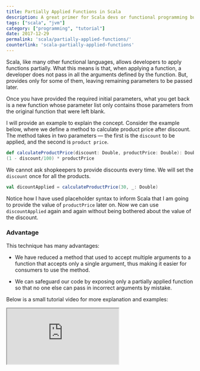 ```yaml
---
title: Partially Applied Functions in Scala
description: A great primer for Scala devs or functional programming buffs in general, check out how (and why) to make use of partially applied functions.
tags: ["scala", "jvm"]
category: ["programming", "tutorial"]
date: 2017-12-29
permalink: 'scala/partially-applied-functions/'
counterlink: 'scala-partially-applied-functions'
---
```


Scala, like many other functional languages, allows developers to apply functions partially. What this means is that, when applying a function, a developer does not pass in all the arguments defined by the function. But, provides only for some of them, leaving remaining parameters to be passed later.

Once you have provided the required initial parameters, what you get back is a new function whose parameter list only contains those parameters from the original function that were left blank.

I will provide an example to explain the concept. Consider the example below, where we define a method to calculate product price after discount. The method takes in two parameters — the first is the `discount` to be applied, and the second is `product price`.

```scala
def calculateProductPrice(discount: Double, productPrice: Double): Double =
(1 - discount/100) * productPrice
```

We cannot ask shopkeepers to provide discounts every time. We will set the `discount` once for all the products.
```scala
val dicountApplied = calculateProductPrice(30, _: Double)
```

Notice how I have used placeholder syntax to inform Scala that I am going to provide the value of `productPrice` later on. Now we can use `discountApplied` again and again without being bothered about the value of the discount.

### Advantage
This technique has many advantages:

* We have reduced a method that used to accept multiple arguments to a function that accepts only a single argument, thus making it easier for consumers to use the method.

* We can safeguard our code by exposing only a partially applied function so that no one else can pass in incorrect arguments by mistake.

Below is a small tutorial video for more explanation and examples:

<iframe src="https://www.youtube.com/embed/9RYCGOKpk6E"></iframe>


